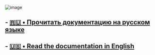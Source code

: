 ![image](https://private-user-images.githubusercontent.com/122743694/333267106-d58537eb-9f64-4d28-a65a-bca6dbc54b23.png?jwt=eyJhbGciOiJIUzI1NiIsInR5cCI6IkpXVCJ9.eyJpc3MiOiJnaXRodWIuY29tIiwiYXVkIjoicmF3LmdpdGh1YnVzZXJjb250ZW50LmNvbSIsImtleSI6ImtleTUiLCJleHAiOjE3MTY0ODE3NjEsIm5iZiI6MTcxNjQ4MTQ2MSwicGF0aCI6Ii8xMjI3NDM2OTQvMzMzMjY3MTA2LWQ1ODUzN2ViLTlmNjQtNGQyOC1hNjVhLWJjYTZkYmM1NGIyMy5wbmc_WC1BbXotQWxnb3JpdGhtPUFXUzQtSE1BQy1TSEEyNTYmWC1BbXotQ3JlZGVudGlhbD1BS0lBVkNPRFlMU0E1M1BRSzRaQSUyRjIwMjQwNTIzJTJGdXMtZWFzdC0xJTJGczMlMkZhd3M0X3JlcXVlc3QmWC1BbXotRGF0ZT0yMDI0MDUyM1QxNjI0MjFaJlgtQW16LUV4cGlyZXM9MzAwJlgtQW16LVNpZ25hdHVyZT1mYTk4YzAxNGUyODgwOGRkMDg3ZGQ1MmYyYzA5YzA4ODA0NWFhNTVlYjkyNWVjNjc3Y2ZkYjg5YzNlZDEwNWRmJlgtQW16LVNpZ25lZEhlYWRlcnM9aG9zdCZhY3Rvcl9pZD0wJmtleV9pZD0wJnJlcG9faWQ9MCJ9.OTpT8Plz0jf2sTN-vqEaEyb5PDjFaQghkLndE8a2Zmg)
## - [🇷🇺 • Прочитать документацию на русском языке](docs/DOCS_RU.MD)

## - [🇺🇸 • Read the documentation in English](docs/DOCS_EN.MD)

